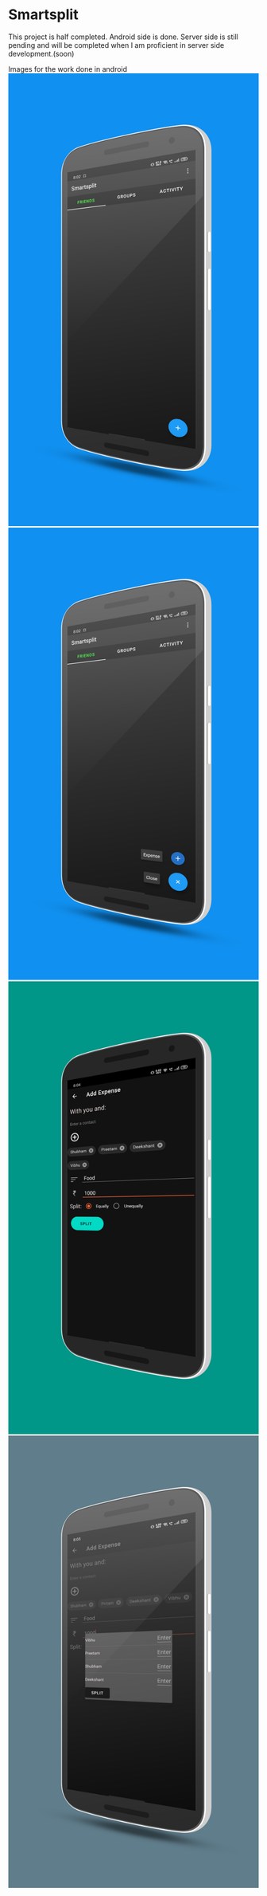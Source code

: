 # Smartsplit
This project is half completed. 
Android side is done. Server side is still pending and will be completed when I am proficient in server side development.(soon)

Images for the work done in android <br>
![Home Screen](https://github.com/shoebham/Smartsplit/blob/master/home%20screen.png)
![Home Screen with floating button ](https://github.com/shoebham/Smartsplit/blob/master/home_screen_floating_button.png)
![Add Expense Activity](https://github.com/shoebham/Smartsplit/blob/master/add_expense.png)
![Add Expense Activity with contacts](https://github.com/shoebham/Smartsplit/blob/master/add_expense_contact.png)

